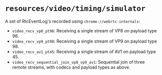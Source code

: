 # `resources/video/timing/simulator`

A set of RtcEventLog's recorded using `chrome://webrtc-internals`:

* `video_recv_vp8_pt96`: Receiving a single stream of VP8 on payload type 96.
* `video_recv_vp9_pt98`: Receiving a single stream of VP9 on payload type 98.
* `video_recv_av1_pt45`: Receiving a single stream of AV1 on payload type 45.
* `video_recv_sequential_join_vp8_vp9_av1`: Sequential join of three remote streams, with codecs and payload types as above.